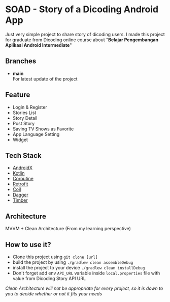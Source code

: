 
SOAD - Story of a Dicoding Android App
=====  

Just very simple project to share story of dicoding users. I made this project for graduate from  Dicoding online course about "**Belajar Pengembangan Aplikasi Android Intermediate**"


Branches
-------------  
* **main**  
  For latest update of the project


Feature
-------------  
* Login & Register
* Stories List
* Story Detail
* Post Story
* Saving TV Shows as Favorite
* App Language Setting
* Widget


Tech Stack
----------  
* [AndroidX](https://developer.android.com/jetpack/androidx)
* [Kotlin](https://kotlinlang.org/)
* [Coroutine](https://github.com/Kotlin/kotlinx.coroutines)
* [Retrofit](https://github.com/square/retrofit)
* [Coil](https://github.com/coil-kt/coil)
* [Dagger](https://dagger.dev/hilt/)
* [Timber](https://github.com/JakeWharton/timber)


Architecture
-----------  
MVVM + Clean Architecture (From my learning perspective)

How to use it?
------  
- Clone this project using `git clone [url]`
- build the project by using `./gradlew clean assembleDebug`
- install the project to your device `./gradlew clean installDebug`
- Don't forget add env `API_URL` variable inside `local.properties` file with value from Dicoding Story API URL

*Clean Architecture will not be appropriate for every project, so it is down to you to decide whether or not it fits your needs*
